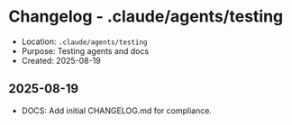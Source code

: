 # Changelog - .claude/agents/testing

- Location: `.claude/agents/testing`
- Purpose: Testing agents and docs
- Created: 2025-08-19

## 2025-08-19
- DOCS: Add initial CHANGELOG.md for compliance.

